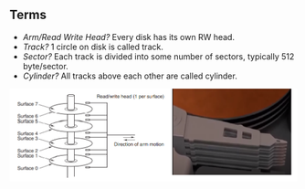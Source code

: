 ## Terms
  - *Arm/Read Write Head?* Every disk has its own RW head.
  - *Track?* 1 circle on disk is called track.
  - *Sector?* Each track is divided into some number of sectors, typically 512 byte/sector.
  - *Cylinder?* All tracks above each other are called cylinder.

<img src=hard_disk1.png width=700/>
